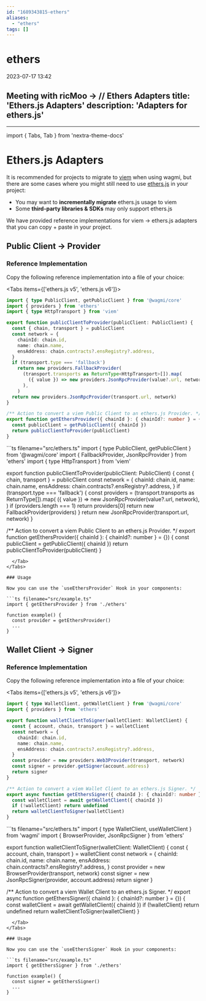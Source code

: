 ```yaml
---
id: "1689343815-ethers"
aliases:
  - "ethers"
tags: []
---
```


# ethers

2023-07-17 13:42 

Meeting with ricMoo
->
// Ethers Adapters
title: 'Ethers.js Adapters'
description: 'Adapters for ethers.js'
---

---
import { Tabs, Tab } from 'nextra-theme-docs'

# Ethers.js Adapters

It is recommended for projects to migrate to [viem](https://viem.sh) when using wagmi, but there are some cases where you might still need to use [ethers.js](https://ethers.org/) in your project:

- You may want to **incrementally migrate** ethers.js usage to viem
- Some **third-party libraries & SDKs** may only support ethers.js

We have provided reference implementations for viem → ethers.js adapters that you can copy + paste in your project.

## Public Client → Provider

### Reference Implementation

Copy the following reference implementation into a file of your choice:

<Tabs items={['ethers.js v5', 'ethers.js v6']}>
  <Tab>
```ts filename="src/ethers.ts"
import { type PublicClient, getPublicClient } from '@wagmi/core'
import { providers } from 'ethers'
import { type HttpTransport } from 'viem'

export function publicClientToProvider(publicClient: PublicClient) {
  const { chain, transport } = publicClient
  const network = {
    chainId: chain.id,
    name: chain.name,
    ensAddress: chain.contracts?.ensRegistry?.address,
  }
  if (transport.type === 'fallback')
    return new providers.FallbackProvider(
      (transport.transports as ReturnType<HttpTransport>[]).map(
        ({ value }) => new providers.JsonRpcProvider(value?.url, network),
      ),
    )
  return new providers.JsonRpcProvider(transport.url, network)
}

/** Action to convert a viem Public Client to an ethers.js Provider. */
export function getEthersProvider({ chainId }: { chainId?: number } = {}) {
  const publicClient = getPublicClient({ chainId })
  return publicClientToProvider(publicClient)
}
```
  </Tab>
  <Tab>
```ts filename="src/ethers.ts"
import { type PublicClient, getPublicClient } from '@wagmi/core'
import { FallbackProvider, JsonRpcProvider } from 'ethers'
import { type HttpTransport } from 'viem'

export function publicClientToProvider(publicClient: PublicClient) {
  const { chain, transport } = publicClient
  const network = {
    chainId: chain.id,
    name: chain.name,
    ensAddress: chain.contracts?.ensRegistry?.address,
  }
  if (transport.type === 'fallback') {
    const providers = (transport.transports as ReturnType<HttpTransport>[]).map(
      ({ value }) => new JsonRpcProvider(value?.url, network),
    )
    if (providers.length === 1) return providers[0]
    return new FallbackProvider(providers)
  }
  return new JsonRpcProvider(transport.url, network)
}

/** Action to convert a viem Public Client to an ethers.js Provider. */
export function getEthersProvider({ chainId }: { chainId?: number } = {}) {
  const publicClient = getPublicClient({ chainId })
  return publicClientToProvider(publicClient)
}
```
  </Tab>
</Tabs>

### Usage

Now you can use the `useEthersProvider` Hook in your components:

```ts filename="src/example.ts"
import { getEthersProvider } from './ethers'

function example() {
  const provider = getEthersProvider()
  ...
}
```

## Wallet Client → Signer

### Reference Implementation

Copy the following reference implementation into a file of your choice:

<Tabs items={['ethers.js v5', 'ethers.js v6']}>
  <Tab>
```ts filename="src/ethers.ts"
import { type WalletClient, getWalletClient } from '@wagmi/core'
import { providers } from 'ethers'

export function walletClientToSigner(walletClient: WalletClient) {
  const { account, chain, transport } = walletClient
  const network = {
    chainId: chain.id,
    name: chain.name,
    ensAddress: chain.contracts?.ensRegistry?.address,
  }
  const provider = new providers.Web3Provider(transport, network)
  const signer = provider.getSigner(account.address)
  return signer
}

/** Action to convert a viem Wallet Client to an ethers.js Signer. */
export async function getEthersSigner({ chainId }: { chainId?: number } = {}) {
  const walletClient = await getWalletClient({ chainId })
  if (!walletClient) return undefined
  return walletClientToSigner(walletClient)
}
```
  </Tab>
  <Tab>
```ts filename="src/ethers.ts"
import { type WalletClient, useWalletClient } from 'wagmi'
import { BrowserProvider, JsonRpcSigner } from 'ethers'

export function walletClientToSigner(walletClient: WalletClient) {
  const { account, chain, transport } = walletClient
  const network = {
    chainId: chain.id,
    name: chain.name,
    ensAddress: chain.contracts?.ensRegistry?.address,
  }
  const provider = new BrowserProvider(transport, network)
  const signer = new JsonRpcSigner(provider, account.address)
  return signer
}

/** Action to convert a viem Wallet Client to an ethers.js Signer. */
export async function getEthersSigner({ chainId }: { chainId?: number } = {}) {
  const walletClient = await getWalletClient({ chainId })
  if (!walletClient) return undefined
  return walletClientToSigner(walletClient)
}
```
  </Tab>
</Tabs>

### Usage

Now you can use the `useEthersSigner` Hook in your components:

```ts filename="src/example.ts"
import { getEthersSigner } from './ethers'

function example() {
  const signer = getEthersSigner()
  ...
}
